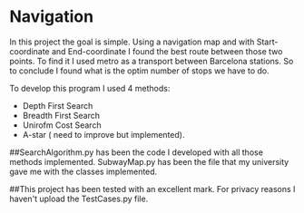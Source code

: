 # Navigation

In this project the goal is simple. Using a navigation map and with Start-coordinate and End-coordinate I found the best route between those two points.
To find it I used metro as a transport between Barcelona stations. So to conclude I found what is the optim number of stops we have to do.

To develop this program I used 4 methods:

  - Depth First Search
  - Breadth First Search
  - Unirofm Cost Search
  - A-star ( need to improve  but implemented).
  
 ##SearchAlgorithm.py has been the code I developed with all those methods implemented. SubwayMap.py has been the file that my university gave me with the classes implemented.
 
 ##This project has been tested with an excellent mark. For privacy reasons I haven't upload  the TestCases.py file.
 
